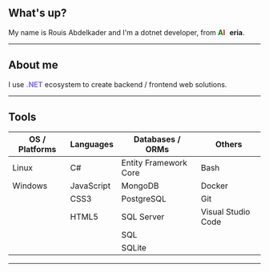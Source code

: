 ## What's up?

My name is Rouis Abdelkader and I'm a dotnet developer, from **<span style="color: green;">A</span><span style="color: red;">l</span><span style="color: white;">g</span>eria**.

---

## About me

I use **<span style="color: #7b68ee;">.NET</span>** ecosystem to create backend / frontend web solutions.

---

## Tools

| OS / Platforms | Languages | Databases / ORMs | Others |
|----------------|-----------|------------------|--------|
| Linux          | C#        | Entity Framework Core | Bash   |
| Windows        | JavaScript| MongoDB          | Docker |
|                | CSS3      | PostgreSQL       | Git    |
|                | HTML5     | SQL Server       | Visual Studio Code |
|                |           | SQL              |        |
|                |           | SQLite           |        |

---

